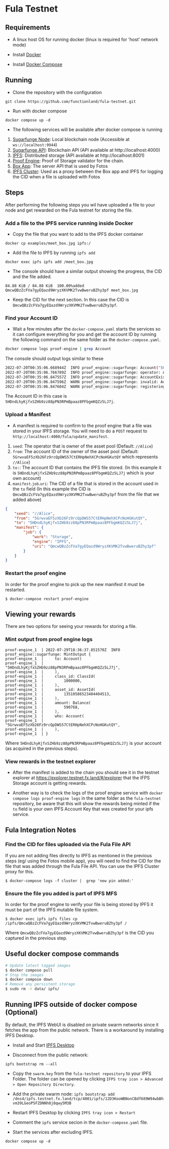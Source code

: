 # Fula Testnet

## Requirements

- A linux host OS for running docker (linux is required for 'host' network mode)

- Install [Docker](https://docs.docker.com/engine/install)

- Install [Docker Compose](https://docs.docker.com/compose/install)



## Running

- Clone the repository with the configuration

```
git clone https://github.com/functionland/fula-testnet.git
```

- Run with docker compose

```
docker compose up -d
```

- The following services will be available after docker compose is running

1. [Sugarfunge Node](https://github.com/functionland/sugarfunge-node/tree/functionland/fula): Local blockchain node (Accessible at `ws://localhost:9944`) 
2. [Sugarfunge API](https://github.com/functionland/sugarfunge-api/tree/functionland/fula): Blockchain API (API available at http://localhost:4000)
3. [IPFS](https://ipfs.io): Distributed storage (API available at http://localhost:8001)
6. [Proof Engine](https://github.com/functionland/proof-engine): Proof of Storage validator for the chain.
7. [Box App](https://github.com/functionland/fula/tree/main/apps/box): The server API that is used by Fotos
8. [IPFS Cluster](https://ipfscluster.io/): Used as a proxy between the Box app and IPFS for logging the CID when a file is uploaded with Fotos

## Steps

After performing the following steps you wil have uploaded a file to your node and get rewarded on the Fula testnet for storing the file.

### Add a file to the IPFS service running inside Docker

- Copy the file that you want to add to the IPFS docker container

```
docker cp examples/meet_box.jpg ipfs:/
```

- Add the file to IPFS by running `ipfs add`

```
docker exec ipfs ipfs add /meet_box.jpg
```

- The console should have a similar output showing the progress, the CID and the file added.

```
84.88 KiB / 84.88 KiB  100.00%added QmcwQBzZcFVa7gyEQazd9WryzXKVMK2TvwBweruBZhy3pf meet_box.jpg
```

- Keep the CID for the next section. In this case the CID is `QmcwQBzZcFVa7gyEQazd9WryzXKVMK2TvwBweruBZhy3pf`.


### Find your Account ID

- Wait a few minutes after the `docker-compose.yaml` starts the services so it can configure everything for you and get the account ID by running the following command on the same folder as the `docker-compose.yaml`.

```bash
docker compose logs proof-engine | grep Account 
```

The console should output logs similar to these
```bash
2022-07-20T00:35:06.668944Z  INFO proof_engine::sugarfunge: Account("5HDndLhyKjfxSZHb9zz88pPN3RPmBpaaz8PFbgmKQZz5LJ7j")
2022-07-20T00:35:06.766789Z  INFO proof_engine::sugarfunge: operator: Account("5GrwvaEF5zXb26Fz9rcQpDWS57CtERHpNehXCPcNoHGKutQY")
2022-07-20T00:35:06.847557Z  INFO proof_engine::sugarfunge: AccountExistsOutput { account: Account("5HDndLhyKjfxSZHb9zz88pPN3RPmBpaaz8PFbgmKQZz5LJ7j"), exists: false }
2022-07-20T00:35:06.847596Z  WARN proof_engine::sugarfunge: invalid: Account("5HDndLhyKjfxSZHb9zz88pPN3RPmBpaaz8PFbgmKQZz5LJ7j")
2022-07-20T00:35:06.847604Z  WARN proof_engine::sugarfunge: registering: Account("5HDndLhyKjfxSZHb9zz88pPN3RPmBpaaz8PFbgmKQZz5LJ7j")
```

The Account ID in this case is `5HDndLhyKjfxSZHb9zz88pPN3RPmBpaaz8PFbgmKQZz5LJ7j`.

### Upload a Manifest

- A manifest is required to confirm to the proof engine that a file was stored in your IPFS storage. You will need to do a `POST` request to `http://localhost:4000/fula/update_manifest`.

1. `seed`: The operator that is owner of the asset pool (Default: `//Alice`)
2. `from`: The account ID of the owner of the asset pool (Default: `5GrwvaEF5zXb26Fz9rcQpDWS57CtERHpNehXCPcNoHGKutQY` which represents `//Alice`)
3. `to:`: The account ID that contains the IPFS file stored. (In this example it is `5HDndLhyKjfxSZHb9zz88pPN3RPmBpaaz8PFbgmKQZz5LJ7j` which is your own account)
4. `manifest`.`job`.`uri`: The CID of a file that is stored in the account used in the `to` field (In this example the CID is `QmcwQBzZcFVa7gyEQazd9WryzXKVMK2TvwBweruBZhy3pf` from the file that we added above)

```json
{
    "seed": "//Alice",
    "from": "5GrwvaEF5zXb26Fz9rcQpDWS57CtERHpNehXCPcNoHGKutQY",
    "to": "5HDndLhyKjfxSZHb9zz88pPN3RPmBpaaz8PFbgmKQZz5LJ7j",
    "manifest": {
        "job": {
            "work": "Storage",
            "engine": "IPFS",
            "uri": "QmcwQBzZcFVa7gyEQazd9WryzXKVMK2TvwBweruBZhy3pf"
        }
    }
}
```

### Restart the proof engine

In order for the proof engine to pick up the new manifest it must be restarted.

```
$ docker-compose restart proof-engine
```

## Viewing your rewards

There are two options for seeing your rewards for storing a file.

### Mint output from proof engine logs


```
proof-engine_1  | 2022-07-29T18:36:37.851570Z  INFO proof_engine::sugarfunge: MintOutput {
proof-engine_1  |     to: Account(
proof-engine_1  |         "5HDndLhyKjfxSZHb9zz88pPN3RPmBpaaz8PFbgmKQZz5LJ7j",
proof-engine_1  |     ),
proof-engine_1  |     class_id: ClassId(
proof-engine_1  |         1000000,
proof-engine_1  |     ),
proof-engine_1  |     asset_id: AssetId(
proof-engine_1  |         13510586523404404513,
proof-engine_1  |     ),
proof-engine_1  |     amount: Balance(
proof-engine_1  |         590768,
proof-engine_1  |     ),
proof-engine_1  |     who: Account(
proof-engine_1  |         "5GrwvaEF5zXb26Fz9rcQpDWS57CtERHpNehXCPcNoHGKutQY",
proof-engine_1  |     ),
proof-engine_1  | }
```
Where `5HDndLhyKjfxSZHb9zz88pPN3RPmBpaaz8PFbgmKQZz5LJ7j` is your account (as acquired in the previous steps).

### View rewards in the testnet explorer

- After the manifest is added to the chain you should see it in the testnet explorer at https://explorer.testnet.fx.land/#/explorer that the IFPS Storage account is getting rewards.

- Another way is to check the logs of the proof engine service with `docker compose logs proof-engine logs` in the same folder as the `fula-testnet` repository, be aware that this will show the rewards being minted if the `to` field is your own IPFS Account Key that was created for your ipfs service.

## Fula Integration Notes

### Find the CID for files uploaded via the Fula File API

If you are not adding files directly to IPFS as  mentioned in the previous steps (eg/ using the Fotos mobile app), you will need to find the CID for the file that was added through the Fula File API.  You can use the IPFS Cluster proxy for this.

```
$ docker-compose logs -f cluster |  grep 'new pin added:'
```

### Ensure the file you added is part of IPFS MFS

In order for the proof engine to verify your file is being stored by  IPFS it must be part of the IPFS mutable file system.

```
$ docker exec ipfs ipfs files cp /ipfs/QmcwQBzZcFVa7gyEQazd9WryzXKVMK2TvwBweruBZhy3pf /
```

Where `QmcwQBzZcFVa7gyEQazd9WryzXKVMK2TvwBweruBZhy3pf` is the CID you captured in the previous step.

## Useful docker compose commands

```bash
# Update latest tagged images
$ docker compose pull
# Stop the images
$ docker compose down
# Remove any persistent storage
$ sudo rm -r data/ ipfs/
```

## Running IPFS outside of docker compose (Optional)

By default, the IPFS WebUI is disabled on private swarm networks since it fetches the app from the public network. There is a workaround by installing IPFS Desktop.

- Install and Start [IPFS Desktop](https://docs.ipfs.io/install/ipfs-desktop)

- Disconnect from the public network: 

```
ipfs bootstrap rm --all
```

- Copy the `swarm.key` from the `fula-testnet repository` to your IPFS Folder. The folder can be opened by clicking `IFPS tray icon > Advanced > Open Repository Directory`.

- Add the private swarm node: `ipfs bootstrap add /dns4/ipfs.testnet.fx.land/tcp/4001/ipfs/12D3KooWBNonCBdf689W94wbBhvm39LGeoP5FZDNNh8j8qwy5M3B`

- Restart IPFS Desktop by clicking `IPFS tray icon > Restart`

- Comment the `ipfs` service secion in the `docker-compose.yaml` file.

- Start the services after excluding IPFS.

```
docker compose up -d
```

